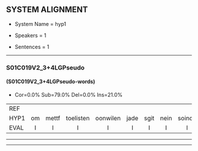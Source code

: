 
## SYSTEM ALIGNMENT

- System Name = hyp1

- Speakers = 1

- Sentences = 1

---

### S01C019V2_3+4LGPseudo

#### (S01C019V2_3+4LGPseudo-words)

- Cor=0.0%	Sub=79.0%	Del=0.0%	Ins=21.0%

|  |  |  |  |  |  |  |  |  |  |  |  |  |  |  |  |  |  |  |  |  |  |  |  |  |  |  |  |  |  |  |  |  |  |  |  |  |  |  |  |  |  |  |  |  |  |  |  |  |  |  |  |  |  |  |  |  |  |  |  |  |  |  |
|:--- |:---:|:---:|:---:|:---:|:---:|:---:|:---:|:---:|:---:|:---:|:---:|:---:|:---:|:---:|:---:|:---:|:---:|:---:|:---:|:---:|:---:|:---:|:---:|:---:|:---:|:---:|:---:|:---:|:---:|:---:|:---:|:---:|:---:|:---:|:---:|:---:|:---:|:---:|:---:|:---:|:---:|:---:|:---:|:---:|:---:|:---:|:---:|:---:|:---:|:---:|:---:|:---:|:---:|:---:|:---:|:---:|:---:|:---:|:---:|:---:|:---:|:---:|
| REF |  |  |  |  |  |  |  |  |  |  |  |  |  | ometuif | toejietsen | oonwijlen | jattesiet | nurudien | stoenydaas | * | deuveltek | * | juitonie | gevijdel | sidowaan | spekkeraai | wachteniek | verpierik | nappegreeuw | mantaroen | schielendaspen | crobeklunker | kabbestepen | verwarig | ooiebiekje | fandelig | jalekrewen | * | smoralij | zeekvlachine | kanaroe | toineetlijgen | meitsegrok | kantelogsten | * | ondermind | choporatie | * | * | * | zennebral | ijraspangen | * | blottenduuf | girdofhaalder | tobbermoeit | poentalschouden | havedil | verbrakkertje | gerauwejaak | hapeneren | hapeneren |
| HYP1 | om | mettf | toelisten | oonwilen | jade | sgit | nein | soinda | das | dheuvel | tek | jua | utoni | geveidel | cedoam | spekerey | wahtenik | verpirik | napegrel | man | tarun | silen | daspen | khobik | lunker | kabbesteppen | verwari | o | bilikjes | van | de | liens | jallekriwen | sam | samarlei | zeq | fa | laqina | canaru | to | netlegen | neesegrok | kantel | logisten | ondermijnd | coopparti | zen | zenenbrau | sennenbro | ias | en | lotendi | doder | dobber | muit | kontalsgouden | haveldeel | verbakker | tan | gura | ak | atenhtnaaren |
| EVAL | I | I | I | I | I | I | I | I | I | I | I | I | I | S | S | S | S | S | S | S | S | S | S | S | S | S | S | S | S | S | S | S | S | S | S | S | S | S | S | S | S | S | S | S | S | S | S | S | S | S | S | S | S | S | S | S | S | S | S | S | S | S |
---

---
